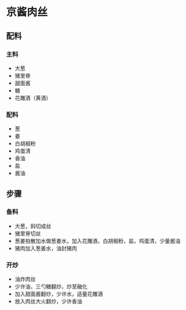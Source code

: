 # 京酱肉丝

## 配料
### 主料
- 大葱
- 猪里脊
- 甜面酱
- 糖
- 花雕酒（黄酒）
### 配料
- 葱
- 姜
- 白胡椒粉
- 鸡蛋清
- 香油
- 盐
- 酱油

## 步骤
### 备料
- 大葱，斜切成丝
- 猪里脊切丝
- 葱姜拍散加水做葱姜水，加入花雕酒，白胡椒粉，盐，鸡蛋清，少量酱油
- 猪肉加入葱姜水，油封猪肉
### 开炒
- 油炸肉丝
- 少许油，三勺糖翻炒，炒至融化
- 加入甜面酱翻炒，少许水，适量花雕酒
- 放入肉丝大火翻炒，少许香油
